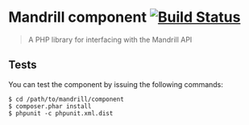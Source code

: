 # Mandrill component [![Build Status](https://travis-ci.org/shareworks/mandrill.svg?branch=master)](https://travis-ci.org/shareworks/mandrill)

> A PHP library for interfacing with the Mandrill API

## Tests

You can test the component by issuing the following commands:

    $ cd /path/to/mandrill/component
    $ composer.phar install
    $ phpunit -c phpunit.xml.dist
